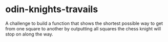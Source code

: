 # odin-knights-travails
A challenge to build a function that shows the shortest possible way to get from one square to another by outputting all squares the chess knight will stop on along the way.
